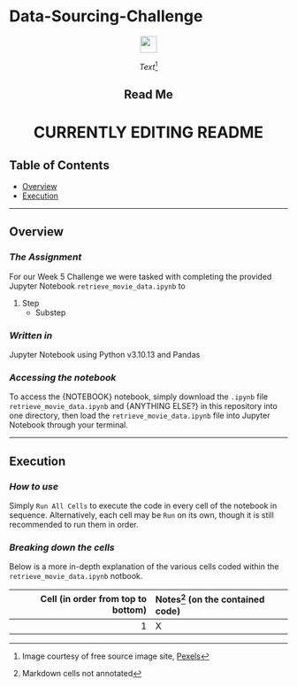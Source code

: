 # Data-Sourcing-Challenge

<div align='center'>
    <img src='' height='30' title='' alt='' />

*Text*[^1]

## Read Me

# **CURRENTLY EDITING README**
</div>

## Table of Contents

* [Overview](#Overview)
* [Execution](#Execution)

---

## Overview

### *The Assignment*

For our Week 5 Challenge we were tasked with completing the provided Jupyter Notebook `retrieve_movie_data.ipynb` to 

1. Step
    * Substep

### *Written in*

Jupyter Notebook using Python v3.10.13 and Pandas

### *Accessing the notebook*

To access the {NOTEBOOK} notebook, simply download the `.ipynb` file `retrieve_movie_data.ipynb` and {ANYTHING ELSE?} in this repository into one directory, then load the `retrieve_movie_data.ipynb` file into Jupyter Notebook through your terminal.

---

## Execution

### *How to use*

Simply `Run All Cells` to execute the code in every cell of the notebook in sequence. Alternatively, each cell may be `Run` on its own, though it is still recommended to run them in order.

### *Breaking down the cells*

Below is a more in-depth explanation of the various cells coded within the `retrieve_movie_data.ipynb` notbook.

| Cell (in order from top to bottom) | Notes[^2] (on the contained code) |
| ---: | :--- |
| 1 | X |

[^1]: Image courtesy of free source image site, <a href='ADDRESS' title='Link to Pexels listing for image'>Pexels</a>

[^2]: Markdown cells not annotated